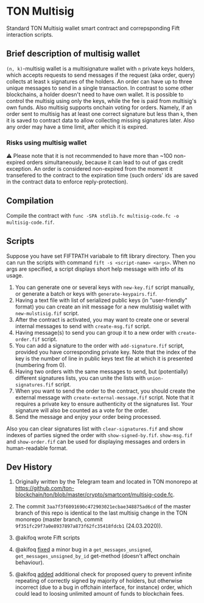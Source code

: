 # TON Multisig

Standard TON Multisig wallet smart contract and correpsponding Fift interaction scripts.

## Brief description of multisig wallet
`(n, k)`-multisig wallet is a multisignature wallet with `n` private keys holders, which accepts requests to send messages if the request (aka order, query) collects at least `k` signatures of the holders. An order can have up to three unique messages to send in a single transaction. In contrast to some other blockchains, a holder doesn't need to have own wallet. It is possible to control the multisig using only the keys, while the fee is paid from multisig's own funds. Also multisig supports onchain voting for orders. Namely, if an order sent to multisig has at least one correct signature but less than `k`, then it is saved to contract data to allow collecting missing signatures later. Also any order may have a time limit, after which it is expired. 

### Risks using multisig wallet
⚠️ Please note that it is not recommended to have more than ~100 non-expired orders simultaneously, because it can lead to out of gas credit exception. An order is considered non-expired from the moment it transefered to the contract to the expiration time (such orders' ids are saved in the contract data to enforce reply-protection).

## Compilation
Compile the contract with `func -SPA stdlib.fc multisig-code.fc -o multisig-code.fif`.

## Scripts
Suppose you have set FIFTPATH variabale to fift library directory. Then you can run the scripts with command `fift -s <script-name> <args>`. When no args are specified, a script displays short help message with info of its usage.

1. You can generate one or several keys with `new-key.fif` script manually, or generate a batch or keys with `generate-keypairs.fif`.
2. Having a text file with list of serialized public keys (in "user-friendly" format) you can create an init message for a new mulstisig wallet with `new-mulstisig.fif` script.
3. After the contract is activated, you may want to create one or several internal messages to send with `create-msg.fif` script.
4. Having message(s) to send you can group it to a new order with `create-order.fif` script.
5. You can add a signature to the order with `add-signature.fif` script, provided you have corresponding private key. Note that the index of the key is the number of line in public keys text file at which it is presented (numbering from 0).
6. Having two orders with the same messages to send, but (potentially) different signatures lists, you can unite the lists with `union-signatures.fif` script.
7. When you want to send the order to the contract, you should create the external message with `create-external-message.fif` script. Note that it requires a private key to ensure authenticity ot the signatures list. Your signature will also be counted as a vote for the order.
8. Send the message and enjoy your order being processed.

Also you can clear signatures list with `clear-signatures.fif` and show indexes of parties signed the order with `show-signed-by.fif`. `show-msg.fif` and `show-order.fif` can be used for displaying messages and orders in human-readable format.

## Dev History

1. Originally written by the Telegram team and located in TON monorepo at https://github.com/ton-blockchain/ton/blob/master/crypto/smartcont/multisig-code.fc.

2. The commit `3aa7f3f6091690c472903021ecbae348875ad6cd` of the master branch of this repo is identical to the last multisig change in the TON monorepo (master branch, commit `9f351fc29f7a0e8937897a873f62fc35418fdcb1` (24.03.2020)).

3. @akifoq wrote Fift scripts

4. @akifoq [fixed](https://github.com/ton-blockchain/multisig-contract/commit/b5ecf321ffc175c0a29662f2b0134a14d781dd19) a minor bug in a `get_messages_unsigned`, `get_messages_unsigned_by_id` get-method (doesn't affect onchain behaviour).

5. @akifoq [added](https://github.com/ton-blockchain/multisig-contract/commit/cf43cebc88254cb02c8480b0dff9eca431febc4d) additional check for proposed query to prevent infinite repeating of correctly signed by majority of holders, but otherwise incorrect (due to a bug in offchain interface, for instance) order, which could lead to loosing unlimited amount of funds to blockchain fees. 
